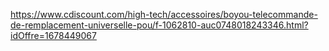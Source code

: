 https://www.cdiscount.com/high-tech/accessoires/boyou-telecommande-de-remplacement-universelle-pou/f-1062810-auc0748018243346.html?idOffre=1678449067
